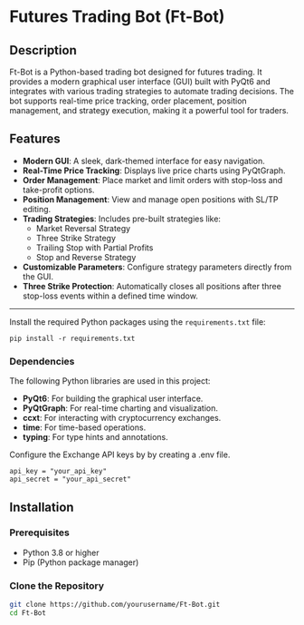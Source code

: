 # Futures Trading Bot (Ft-Bot)

## Description

Ft-Bot is a Python-based trading bot designed for futures trading. It provides a modern graphical user interface (GUI) built with PyQt6 and integrates with various trading strategies to automate trading decisions. The bot supports real-time price tracking, order placement, position management, and strategy execution, making it a powerful tool for traders.

## Features

- **Modern GUI**: A sleek, dark-themed interface for easy navigation.
- **Real-Time Price Tracking**: Displays live price charts using PyQtGraph.
- **Order Management**: Place market and limit orders with stop-loss and take-profit options.
- **Position Management**: View and manage open positions with SL/TP editing.
- **Trading Strategies**: Includes pre-built strategies like:
  - Market Reversal Strategy
  - Three Strike Strategy
  - Trailing Stop with Partial Profits
  - Stop and Reverse Strategy
- **Customizable Parameters**: Configure strategy parameters directly from the GUI.
- **Three Strike Protection**: Automatically closes all positions after three stop-loss events within a defined time window.

---


Install the required Python packages using the `requirements.txt` file:

```
pip install -r requirements.txt
```

### Dependencies

The following Python libraries are used in this project:

* **PyQt6**: For building the graphical user interface.
* **PyQtGraph**: For real-time charting and visualization.
* **ccxt**: For interacting with cryptocurrency exchanges.
* **time**: For time-based operations.
* **typing**: For type hints and annotations.


Configure the Exchange API keys by by creating a .env file.

```
api_key = "your_api_key"
api_secret = "your_api_secret"
```

## Installation

### Prerequisites

- Python 3.8 or higher
- Pip (Python package manager)

### Clone the Repository

```bash
git clone https://github.com/yourusername/Ft-Bot.git
cd Ft-Bot
```
